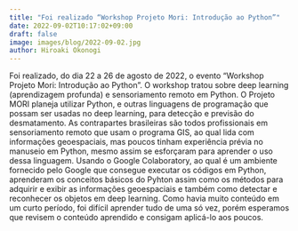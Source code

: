 ```yaml
---
title: "Foi realizado “Workshop Projeto Mori: Introdução ao Python”"
date: 2022-09-02T10:17:02+09:00
draft: false
image: images/blog/2022-09-02.jpg
author: Hiroaki Okonogi
---
```


Foi realizado, do dia 22 a 26 de agosto de 2022, o evento “Workshop Projeto Mori: Introdução ao Python”. O workshop tratou sobre deep learning (aprendizagem profunda) e sensoriamento remoto em Python. <!--more-->O Projeto MORI planeja utilizar Python, e outras linguagens de programação que possam ser usadas no deep learning, para detecção e previsão do desmatamento. As contrapartes brasileiras são todos profissionais em sensoriamento remoto que usam o programa GIS, ao qual lida com informações geoespaciais, mas poucos tinham experiência prévia no manuseio em Python, mesmo assim se esforçaram para aprender o uso dessa linguagem.
Usando o Google Colaboratory, ao qual é um ambiente fornecido pelo Google que consegue executar os códigos em Python, aprenderam os conceitos básicos do Pyhton assim como os métodos para adquirir e exibir as informações geoespaciais e também como detectar e reconhecer os objetos em deep learning.
Como havia muito conteúdo em um curto período, foi difícil aprender tudo de uma só vez, porém esperamos que revisem o conteúdo aprendido e consigam aplicá-lo aos poucos.


